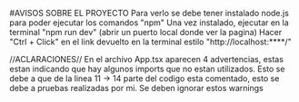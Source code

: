 #AVISOS SOBRE EL PROYECTO
Para verlo se debe tener instalado node.js para poder ejecutar los comandos "npm"
Una vez instalado, ejecutar en la terminal "npm run dev" (abrir un puerto local donde ver la pagina)
Hacer "Ctrl + Click" en el link devuelto en la terminal estilo "http://localhost:****/"

//ACLARACIONES//
En el archivo App.tsx aparecen 4 advertencias, estas estan indicando que hay algunos imports que no estan utilizados. Esto se debe a que de la linea 11 -> 14 parte del codigo esta comentado, esto se debe a pruebas realizadas por mi. Se deben ignorar estos warnings
